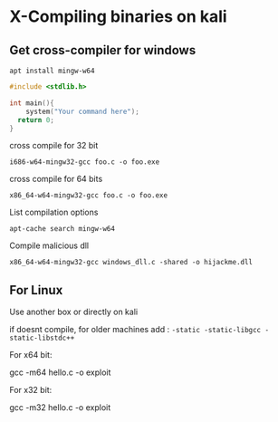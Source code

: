 # X-Compiling binaries on kali

## Get cross-compiler for windows

`apt install mingw-w64 `


```c
#include <stdlib.h>

int main(){
	system("Your command here");
  return 0;
}
```

cross compile for 32 bit
	
`i686-w64-mingw32-gcc foo.c -o foo.exe`


cross compile for 64 bits
	
`x86_64-w64-mingw32-gcc foo.c -o foo.exe`
	
List compilation options
	
	apt-cache search mingw-w64
	
Compile malicious dll

`x86_64-w64-mingw32-gcc windows_dll.c -shared -o hijackme.dll`

## For Linux

Use another box or directly on kali

if doesnt compile, for older machines add : `-static -static-libgcc -static-libstdc++`

For x64 bit:

gcc -m64 hello.c -o exploit

For x32 bit:

gcc -m32 hello.c -o exploit
